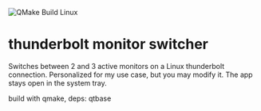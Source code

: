 ![QMake Build Linux](https://github.com/ntropy83/thunderbolt_monitor_switcher/workflows/QMake%20Build%20Linux/badge.svg)

# thunderbolt monitor switcher

Switches between 2 and 3 active monitors on a Linux thunderbolt connection. Personalized for my use case, but you may modify it. The app stays open in the system tray.

build with qmake, deps: qtbase
